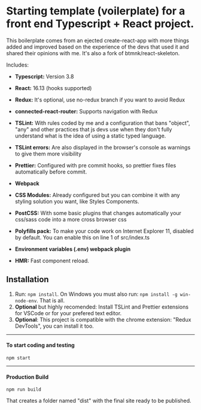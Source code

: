 # Starting template (voilerplate) for a front end Typescript + React project.

This boilerplate comes from an ejected create-react-app with more things added and improved based on the experience of the devs that used it and shared their opinions with me. It's also a fork of btmnk/react-skeleton.

Includes:

-  **Typescript:** Version 3.8

-  **React:** 16.13 (hooks supported)

-  **Redux:** It's optional, use no-redux branch if you want to avoid Redux

-  **connected-react-router:** Supports navigation with Redux

-  **TSLint:** With rules coded by me and a configuration that bans "object", "any" and other practices that js devs use when they don't fully understand what is the idea of using a static typed language.

-  **TSLint errors:** Are also displayed in the browser's console as warnings to give them more visibility

-  **Prettier:** Configured with pre commit hooks, so prettier fixes files automatically before commit.

-  **Webpack**

-  **CSS Modules:** Already configured but you can combine it with any styling solution you want, like Styles Components.

-  **PostCSS:** With some basic plugins that changes automatically your css/sass code into a more cross browser css

-  **Polyfills pack:** To make your code work on Internet Explorer 11, disabled by default. You can enable this on line 1 of src/index.ts

-  **Environment variables (.env) webpack plugin**

-  **HMR:** Fast component reload.

## Installation

1. Run: `npm install`. On Windows you must also run: `npm install -g win-node-env`. That is all.
2. **Optional** but highly recomended: Install TSLint and Prettier extensions for VSCode or for your prefered text editor.
3. **Optional**: This project is compatible with the chrome extension: "Redux DevTools", you can install it too.

---

#### To start coding and testing

```
npm start
```

---

#### Production Build

```
npm run build
```

That creates a folder named "dist" with the final site ready to be published.

